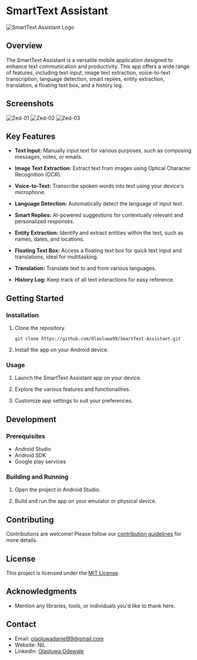 # SmartText Assistant

![SmartText Assistant Logo](https://static.vecteezy.com/system/resources/previews/024/673/150/non_2x/document-paper-text-written-by-smart-chat-ai-assistant-3d-render-icon-illustration-design-png.png)

## Overview

The SmartText Assistant is a versatile mobile application designed to enhance text communication and productivity. This app offers a wide range of features, including text input, image text extraction, voice-to-text transcription, language detection, smart replies, entity extraction, translation, a floating text box, and a history log.

## Screenshots 
![Zed-01](https://github.com/Olaoluwa99/SmartText-Assistant/assets/85140182/76c74558-9d6c-4efc-b816-e458e18b0bdd)
![Zed-02](https://github.com/Olaoluwa99/SmartText-Assistant/assets/85140182/b8a572ff-78d3-4a35-beef-ea2f0cabf427)
![Zed-03](https://github.com/Olaoluwa99/SmartText-Assistant/assets/85140182/d67d0648-c17f-4d7d-8ccd-7584e48f964f)


## Key Features

- **Text Input:** Manually input text for various purposes, such as composing messages, notes, or emails.

- **Image Text Extraction:** Extract text from images using Optical Character Recognition (OCR).

- **Voice-to-Text:** Transcribe spoken words into text using your device's microphone.

- **Language Detection:** Automatically detect the language of input text.

- **Smart Replies:** AI-powered suggestions for contextually relevant and personalized responses.

- **Entity Extraction:** Identify and extract entities within the text, such as names, dates, and locations.

- **Floating Text Box:** Access a floating text box for quick text input and translations, ideal for multitasking.

- **Translation:** Translate text to and from various languages.

- **History Log:** Keep track of all text interactions for easy reference.

## Getting Started

### Installation

1. Clone the repository.
   ```shell
   git clone https://github.com/Olaoluwa99/SmartText-Assistant.git
   ```

2. Install the app on your Android device.

### Usage

1. Launch the SmartText Assistant app on your device.

2. Explore the various features and functionalities.

3. Customize app settings to suit your preferences.

## Development

### Prerequisites

- Android Studio
- Android SDK
- Google play services

### Building and Running

1. Open the project in Android Studio.

2. Build and run the app on your emulator or physical device.

## Contributing

Contributions are welcome! Please follow our [contribution guidelines](CONTRIBUTING.md) for more details.

## License

This project is licensed under the [MIT License](LICENSE).

## Acknowledgments

- Mention any libraries, tools, or individuals you'd like to thank here.

## Contact

- Email: olaoluwadaniel99@gmail.com
- Website: NIL
- LinkedIn: [Olaoluwa Odewale](https://www.linkedin.com/in/Olaoluwa-Odewale/)
